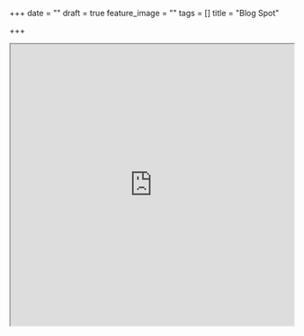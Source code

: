 +++
date = ""
draft = true
feature_image = ""
tags = []
title = "Blog Spot"

+++
<iframe src ="http://blogname.blogspot.com/feeds/posts/default?alt=rss" width="100%" height="500">
<p>Your browser does not support iFrames.</p>
</iframe>